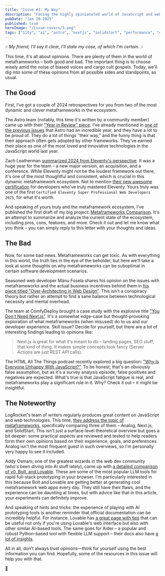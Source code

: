```yaml
---
title: "Issue #3: My Way"
description: "Facing the highly opinionated world of JavaScript and web development"
pubDate: "Jan 20 2025"
published: true
heroImage: "/issue-covers/3.png"
tags: ["11ty", "ai", "astro", "nextjs", "solidstart", "performance", "complexity", "comparison"]
---
```


🎶 _My friend, I'll say it clear, I'll state my case, of which I'm certain._ 🎶

This time, it's all about opinions. There are plenty of them in the world of metaframeworks – both good and bad. The important thing is to choose wisely amid the noise of biased voices and cargo cult gospels. Today, we'll dig into some of these opinions from all possible sides and standpoints, as usual.

## The Good

First, I've got a couple of 2024 retrospectives for you from two of the most dynamic and clever metaframeworks in the ecosystem.

The Astro team (notably, this time it's written by a community member) came up with their ["Year in Review" piece](https://astro.build/blog/year-in-review-2024/). I've already mentioned in [one of the previous issues](https://metaframe.works/archive/1/) that Astro had an incredible year, and they have a lot to be proud of. They do a lot of things "their way," and the funny thing is that their approach often gets adopted by other frameworks. They've earned their place as one of the most loved and innovative technologies in the JavaScript world last year.

Zach Leatherman [summarized 2024 from Eleventy's perspective](https://www.11ty.dev/blog/review-2024/). It was a huge year for the team – a new major version, an acquisition, and a conference. While Eleventy might not be the loudest framework out there, it's one of the most thoughtful and consistent, which is crucial in this dynamic metaframework ecosystem. Not to mention [their new awesome certification](https://www.11ty.dev/blog/certification/) for developers who've truly mastered Eleventy. Yours truly was one of the first `Certified Eleventy Super Professional Web Developers 2025`, for what it's worth.

And speaking of yours truly and the metaframework ecosystem, I've published the first draft of my big project: [Metaframeworks Comparison](https://metaframe.works/comparison/). It's an attempt to summarize and analyze the current state of the ecosystem, including pros, cons, features, and more. Check it out and let me know what you think – you can simply reply to this letter with your thoughts and ideas.

## The Bad

Now, for some bad news. Metaframeworks can get toxic. As with everything in this world, the truth lies in the eye of the beholder, but here we'll take a look at some thoughts on why metaframeworks can be suboptimal in certain software development scenarios.

Seasoned web developer Mánu Fosela shares his opinion on the issues with metaframeworks and the actual business incentives behind them in [his piece titled "Over-Architecting in Web Design"](https://dev.to/manufosela/on-architecture-in-web-design-367n). This isn't a conspiracy theory but rather an attempt to find a sane balance between technological necessity and mental overhead.

The team at ComfyDeploy brought a case study with the explosive title ["You Don't Need Next.js"](https://www.comfydeploy.com/blog/you-dont-need-nextjs). It's a somewhat edge-case but thought-provoking exploration of what metaframeworks (when misused) do to us and our developer experience. Skill issue? Decide for yourself, but there are a lot of interesting findings leading to opinions like:

> Next.js is great for what it's meant to do – landing pages, SEO stuff, that kind of thing. It makes simple concepts look fancy (Server Actions are just REST API calls).

The HTML All The Things podcast recently explored a big question: ["Why Is Everyone Unhappy With JavaScript?"](https://www.htmlallthethings.com/podcasts/why-is-everyone-unhappy-with-javascript-state-of-javascript-2024-survey). To be honest, that's an obviously false assumption, but as it's a survey analysis episode, false positives and negatives are expected. What's true is that JavaScript fatigue is real, and metaframeworks play a significant role in it. Why? Check it out – it might be insightful.

## The Noteworthy

LogRocket's team of writers regularly produces great content on JavaScript and web technologies. This time, [they address the topic of metaframeworks](https://blog.logrocket.com/analog-js-next-js-solidstart-modern-meta-frameworks), specifically comparing three of them – Analog, Next.js, and SolidStart. This isn't just a surface-level theoretical overview but goes a bit deeper: some practical aspects are reviewed and tested to help readers form their own opinions based on their experience, goals, and preferences. Analog isn't the most frequent guest in such overviews, so I'm personally very happy to see it included.

Addy Osmani, one of the greatest wizards in the web dev community (who's been diving into AI stuff lately), came up with [a detailed comparison of v0, Bolt, and Lovable](https://addyo.substack.com/p/ai-driven-prototyping-v0-bolt-and). These are some of the most popular LLM tools for rapid full-stack prototyping in your browser. I'm particularly interested in this because Bolt and Lovable are getting better at generating cool metaframework web apps every day. They still have their flaws, and the experience can be daunting at times, but with advice like that in this article, your experiments can definitely improve.

And speaking of hints and tricks: the experience of playing with AI prototyping tools is another reminder that official documentation can be incredibly helpful. For instance, Lovable has [a great page with tips](https://docs.lovable.dev/tips-tricks/prompting) that can be useful not only if you're using Lovable's web interface but also with other similar AI-based tools. The same goes for Aider – a popular and robust Python-based tool with flexible LLM support – their docs also have [a lot of insights](https://aider.chat/docs/usage/tips.html).

All in all, don't always trust opinions—think for yourself using the best information you can find. Hopefully, some of the resources in this issue will help you with that.

👋
